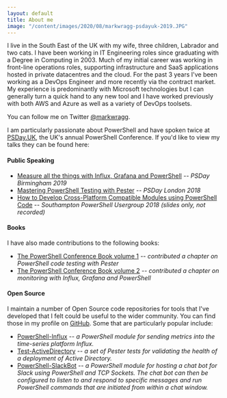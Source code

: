 ```yaml
---
layout: default
title: About me
image: "/content/images/2020/08/markwragg-psdayuk-2019.JPG"
---
```


I live in the South East of the UK with my wife, three children, Labrador and two cats. I have been working in IT Engineering roles since graduating with a Degree in Computing in 2003. Much of my initial career was working in front-line operations roles, supporting infrastructure and SaaS applications hosted in private datacentres and the cloud. For the past 3 years I've been working as a DevOps Engineer and more recently via the contract market. My experience is predominantly with Microsoft technologies but I can generally turn a quick hand to any new tool and I have worked previously with both AWS and Azure as well as a variety of DevOps toolsets.

You can follow me on Twitter [@markwragg](https://twitter.com/markwragg).

I am particularly passionate about PowerShell and have spoken twice at [PSDay.UK](https://psday.uk/), the UK's annual PowerShell Conference. If you'd like to view my talks they can be found here:

#### Public Speaking

- [Measure all the things with Influx, Grafana and PowerShell](https://www.youtube.com/watch?v=V7PYt9tWFw8) *-- PSDay Birmingham 2019*
- [Mastering PowerShell Testing with Pester](https://www.youtube.com/watch?v=BbOiQCgDDR8&feature=youtu.be) *-- PSDay London 2018*
- [How to Develop Cross-Platform Compatible Modules using PowerShell Code](https://github.com/markwragg/Presentations/tree/master/20180925_Southampton-PSUG) *-- Southampton PowerShell Usergroup 2018 (slides only, not recorded)*

#### Books

I have also made contributions to the following books:

- [The PowerShell Conference Book volume 1](https://leanpub.com/powershell-conference-book) *-- contributed a chapter on PowerShell code testing with Pester*
- [The PowerShell Conference Book volume 2](https://leanpub.com/psconfbook2) *-- contributed a chapter on monitoring with Influx, Grafana and PowerShell*

#### Open Source

I maintain a number of Open Source code repositories for tools that I've developed that I felt could be useful to the wider community. You can find those in my profile on [GitHub](https://github.com/markwragg). Some that are particularly popular include:

- [PowerShell-Influx](https://github.com/markwragg/PowerShell-Influx) *-- a PowerShell module for sending metrics into the time-series platform Influx.*
- [Test-ActiveDirectory](https://github.com/markwragg/Test-ActiveDirectory) *-- a set of Pester tests for validating the health of a deployment of Active Directory.*
- [PowerShell-SlackBot](https://github.com/markwragg/Powershell-SlackBot) *-- a PowerShell module for hosting a chat bot for Slack using PowerShell and TCP Sockets. The chat bot can then be configured to listen to and respond to specific messages and run PowerShell commands that are initiated from within a chat window.*






